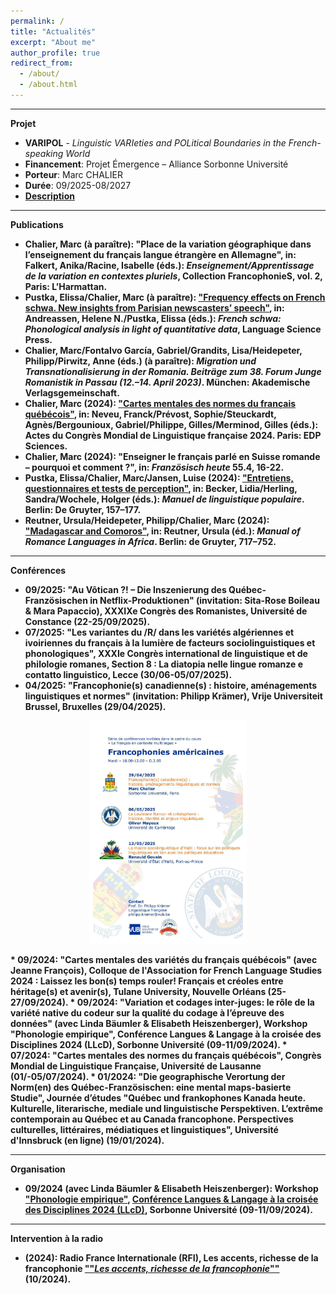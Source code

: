```yaml
---
permalink: /
title: "Actualités"
excerpt: "About me"
author_profile: true
redirect_from: 
  - /about/
  - /about.html
---
```


---
**Projet**
* <b>VARIPOL</b> - <i>Linguistic VARIeties and POLitical Boundaries in the French-speaking World</i>
* <b>Financement</b>: Projet Émergence – Alliance Sorbonne Université
* <b>Porteur</b>: Marc CHALIER
* <b>Durée</b>: 09/2025-08/2027
* <b><a href="/projects/"><b>Description</b></a>  

---
**Publications**

* <b>Chalier, Marc</b> (à paraître): "Place de la variation géographique dans l’enseignement du français langue étrangère en Allemagne", in: Falkert, Anika/Racine, Isabelle (éds.): <i>Enseignement/Apprentissage de la variation en contextes pluriels</i>, Collection FrancophonieS, vol. 2, Paris: L’Harmattan.
* Pustka, Elissa/<b>Chalier, Marc</b> (à paraître): <a href="https://langsci-press.org/catalog/book/401">"Frequency effects on French schwa. New insights from Parisian newscasters’ speech"</a>, in: Andreassen, Helene N./Pustka, Elissa (éds.): <i>French schwa: Phonological analysis in light of quantitative data</i>, Language Science Press.
* <b>Chalier, Marc</b>/Fontalvo García, Gabriel/Grandits, Lisa/Heidepeter, Philipp/Pirwitz, Anne (éds.) (à paraître): <i>Migration und Transnationalisierung in der Romania. Beiträge zum 38. Forum Junge Romanistik in Passau (12.–14. April 2023)</i>. München: Akademische Verlagsgemeinschaft.
* <b>Chalier, Marc</b> (2024): <a href="https://www.shs-conferences.org/articles/shsconf/abs/2024/11/shsconf_cmlf2024_02002/shsconf_cmlf2024_02002.html">"Cartes mentales des normes du français québécois"</a>, in: Neveu, Franck/Prévost, Sophie/Steuckardt, Agnès/Bergounioux, Gabriel/Philippe, Gilles/Merminod, Gilles (éds.): Actes du Congrès Mondial de Linguistique française 2024. Paris: EDP Sciences.
* <b>Chalier, Marc</b> (2024): "Enseigner le français parlé en Suisse romande – pourquoi et comment ?", in: <i>Französisch heute</i> 55.4, 16-22.
* Pustka, Elissa/<b>Chalier, Marc</b>/Jansen, Luise (2024): <a href="https://www.degruyter.com/document/doi/10.1515/9783110489033-008/html">"Entretiens, questionnaires et tests de perception"</a>, in: Becker, Lidia/Herling, Sandra/Wochele, Holger (éds.): <i>Manuel de linguistique populaire</i>. Berlin: De Gruyter, 157–177.
* Reutner, Ursula/Heidepeter, Philipp/<b>Chalier, Marc</b> (2024): <a href="https://www.degruyter.com/document/doi/10.1515/9783110628869-032/html">"Madagascar and Comoros"</a>, in: Reutner, Ursula (éd.): <i>Manual of Romance Languages in Africa</i>. Berlin: de Gruyter, 717–752.

---
**Conférences**
* 09/2025: "Au Vôtican ?! – Die Inszenierung des Québec-Französischen in Netflix-Produktionen" (invitation: Sita-Rose Boileau & Mara Papaccio), XXXIXe Congrès des Romanistes, Université de Constance (22-25/09/2025).
* 07/2025: "Les variantes du /R/ dans les variétés algériennes et ivoiriennes du français à la lumière de facteurs sociolinguistiques et phonologiques", XXXIe Congrès international de linguistique et de philologie romanes, Section 8 : La diatopia nelle lingue romanze e contatto linguistico, Lecce (30/06-05/07/2025).
* 04/2025: "Francophonie(s) canadienne(s) : histoire, aménagements linguistiques et normes" (invitation: Philipp Krämer), Vrije Universiteit Brussel, Bruxelles (29/04/2025).
<p align="center">
  <img src="images/Affiche_FrancophoniesAmericaines2025_page-0001.jpg" width="50%" />
</p>
* 09/2024: "Cartes mentales des variétés du français québécois" (avec Jeanne François), Colloque de l'Association for French Language Studies 2024 : Laissez les bon(s) temps rouler! Français et créoles entre héritage(s) et avenir(s), Tulane University, Nouvelle Orléans (25-27/09/2024).
* 09/2024: "Variation et codages inter-juges: le rôle de la variété native du codeur sur la qualité du codage à l’épreuve des données" (avec Linda Bäumler & Elisabeth Heiszenberger), Workshop "Phonologie empirique", Conférence Langues & Langage à la croisée des Disciplines 2024 (LLcD), Sorbonne Université (09-11/09/2024).
* 07/2024: "Cartes mentales des normes du français québécois", Congrès Mondial de Linguistique Française, Université de Lausanne (01/-05/07/2024).
* 01/2024: "Die geographische Verortung der Norm(en) des Québec-Französischen: eine mental maps-basierte Studie", Journée d’études "Québec und frankophones Kanada heute. Kulturelle, literarische, mediale und linguistische Perspektiven. L’extrême contemporain au Québec et au Canada francophone. Perspectives culturelles, littéraires, médiatiques et linguistiques", Université d'Innsbruck (en ligne) (19/01/2024).

---
**Organisation**
* 09/2024 (avec Linda Bäumler & Elisabeth Heiszenberger):  Workshop <a href="https://llcd2024.sciencesconf.org/data/pages/WS_J.pdf">"Phonologie empirique"</a>, <a href="https://llcd2024.sciencesconf.org/">Conférence Langues & Langage à la croisée des Disciplines 2024 (LLcD)</a>, Sorbonne Université (09-11/09/2024).

---
**Intervention à la radio**
* (2024): Radio France Internationale (RFI), Les accents, richesse de la francophonie <a href="https://www.rfi.fr/fr/culture/20241004-marc-chalier-linguiste-il-y-a-autant-d-accents-que-de-locuteurs-francophones">""<i>Les accents, richesse de la francophonie</i>""</a> (10/2024).

